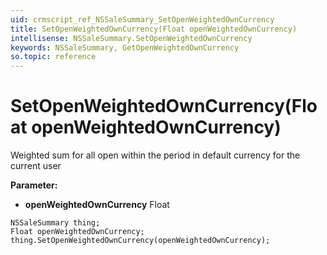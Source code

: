 ```yaml
---
uid: crmscript_ref_NSSaleSummary_SetOpenWeightedOwnCurrency
title: SetOpenWeightedOwnCurrency(Float openWeightedOwnCurrency)
intellisense: NSSaleSummary.SetOpenWeightedOwnCurrency
keywords: NSSaleSummary, GetOpenWeightedOwnCurrency
so.topic: reference
---
```


# SetOpenWeightedOwnCurrency(Float openWeightedOwnCurrency)

Weighted sum for all open within the period in default currency for the current user

**Parameter:** 
* **openWeightedOwnCurrency** Float

```crmscript
NSSaleSummary thing;
Float openWeightedOwnCurrency;
thing.SetOpenWeightedOwnCurrency(openWeightedOwnCurrency);
```

